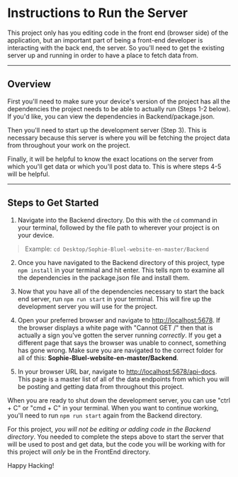 # Instructions to Run the Server

This project only has you editing code in the front end (browser side) of the application, but an important part of being a front-end developer is interacting with the back end, the server. So you'll need to get the existing server up and running in order to have a place to fetch data from.

---

## Overview

First you'll need to make sure your device's version of the project has all the dependencies the project needs to be able to actually run (Steps 1-2 below). If you'd like, you can view the dependencies in Backend/package.json.

Then you'll need to start up the development server (Step 3). This is necessary because this server is where you will be fetching the project data from throughout your work on the project.

Finally, it will be helpful to know the exact locations on the server from which you'll get data or which you'll post data to. This is where steps 4-5 will be helpful.

---

## Steps to Get Started

1. Navigate into the Backend directory. Do this with the `cd` command in your terminal, followed by the file path to wherever your project is on your device.

> Example: `cd Desktop/Sophie-Bluel-website-en-master/Backend`

2. Once you have navigated to the Backend directory of this project, type `npm install` in your terminal and hit enter. This tells npm to examine all the dependencies in the package.json file and install them.

3. Now that you have all of the dependencies necessary to start the back end server, run `npm run start` in your terminal. This will fire up the development server you will use for the project.

4. Open your preferred browser and navigate to [http://localhost:5678](http://localhost:5678). If the browser displays a white page with "Cannot GET /" then that is actually a sign you've gotten the server running _correctly_. If you get a different page that says the browser was unable to connect, something has gone wrong. Make sure you are navigated to the correct folder for all of this: **Sophie-Bluel-website-en-master/Backend**.

5. In your browser URL bar, navigate to [http://localhost:5678/api-docs](http://localhost:5678/api-docs). This page is a master list of all of the data endpoints from which you will be posting and getting data from throughout this project.

When you are ready to shut down the development server, you can use "ctrl + C" or "cmd + C" in your terminal. When you want to continue working, you'll need to run `npm run start` again from the Backend directory.

For this project, _you will not be editing or adding code in the Backend directory_. You needed to complete the steps above to start the server that will be used to post and get data, but the code you will be working with for this project will _only_ be in the FrontEnd directory.

Happy Hacking!
